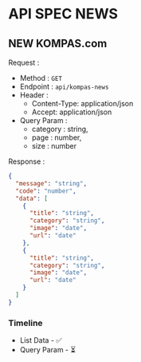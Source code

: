 # API SPEC NEWS

## NEW KOMPAS.com

Request :

- Method : `GET`
- Endpoint : `api/kompas-news`
- Header :
    - Content-Type: application/json
    - Accept: application/json
- Query Param :
    - category : string,
    - page : number,
    - size : number

Response :

```json
{
  "message": "string",
  "code": "number",
  "data": [
    {
      "title": "string",
      "category": "string",
      "image": "date",
      "url": "date"
    },
    {
      "title": "string",
      "category": "string",
      "image": "date",
      "url": "date"
    }
  ]
}
```

### Timeline

- List Data - ✅
- Query Param - ⏳